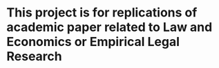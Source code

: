 # This project is for replications of academic paper related to Law and Economics or Empirical Legal Research

